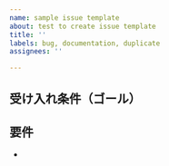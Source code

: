 ```yaml
---
name: sample issue template
about: test to create issue template
title: ''
labels: bug, documentation, duplicate
assignees: ''

---
```


## 受け入れ条件（ゴール）
<!-- issueをclose, done にする条件です。ToBeを書きましょう -->


## 要件
<!-- テストの単位になったりします。HOWは実装者に任せて、WHATを書きましょう -->
-
